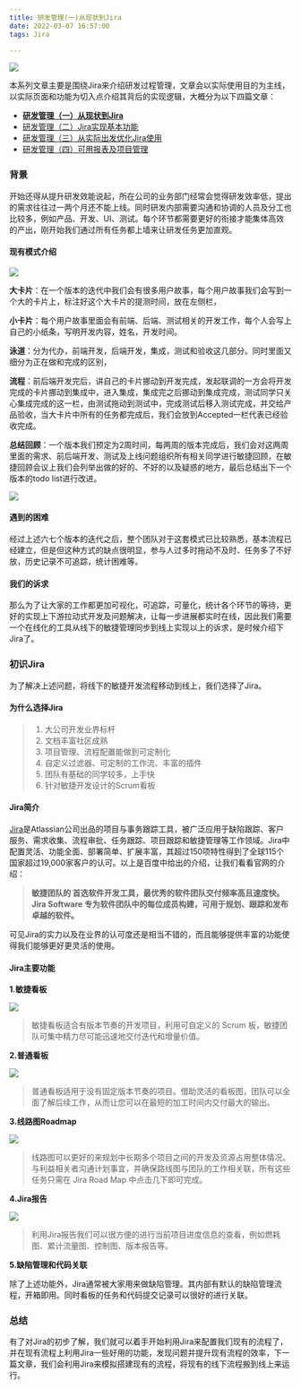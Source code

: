 ```yaml
---
title: 研发管理(一)从现状到Jira
date: 2022-03-07 16:57:00
tags: Jira

---
```


![](https://img.carlwe.com/xs/jira_flow.webp)

本系列文章主要是围绕Jira来介绍研发过程管理，文章会以实际使用目的为主线，以实际页面和功能为切入点介绍其背后的实现逻辑，大概分为以下四篇文章：

<!--more-->

* [**研发管理（一）从现状到Jira**](/2022/03/07/jira1)
* [研发管理（二）Jira实现基本功能](/2022/05/06/jira2)
* [研发管理（三）从实际出发优化Jira使用](/2022/05/09/jira3)
* [研发管理（四）可用报表及项目管理](/2022/06/29/jira4)

### 背景

开始还得从提升研发效能说起，所在公司的业务部门经常会觉得研发效率低，提出的需求往往过一两个月还不能上线。同时研发内部需要沟通和协调的人员及分工也比较多，例如产品、开发、UI、测试。每个环节都需要更好的衔接才能集体高效的产出，刚开始我们通过所有任务都上墙来让研发任务更加直观。

#### 现有模式介绍

![](https://img.carlwe.com/xs/minjie_kanban.jpg)

**大卡片**：在一个版本的迭代中我们会有很多用户故事，每个用户故事我们会写到一个大的卡片上，标注好这个大卡片的提测时间，放在左侧栏，

**小卡片**：每个用户故事里面会有前端、后端、测试相关的开发工作，每个人会写上自己的小纸条，写明开发内容，姓名，开发时间。

**泳道**：分为代办，前端开发，后端开发，集成，测试和验收这几部分。同时里面又细分为正在做和完成的区别，

**流程**：前后端开发完后，讲自己的卡片挪动到开发完成，发起联调的一方会将开发完成的卡片挪动到集成中，进入集成，集成完之后挪动到集成完成，测试同学只关心集成完成的这一栏，由测试拖动到测试中，完成测试后移入测试完成，并交给产品验收，当大卡片中所有的任务都完成后，我们会放到Accepted一栏代表已经验收完成。

**总结回顾**：一个版本我们预定为2周时间，每两周的版本完成后，我们会对这两周里面的需求、前后端开发、测试及上线问题组织所有相关同学进行敏捷回顾，在敏捷回顾会议上我们会列举出做的好的、不好的以及疑惑的地方，最后总结出下一个版本的todo list进行改进。

![](https://img.carlwe.com/xs/scrum_review_small.jpg)

#### 遇到的困难

经过上述六七个版本的迭代之后，整个团队对于这套模式已比较熟悉，基本流程已经建立，但是但这种方式的缺点很明显，参与人过多时拖动不及时、任务多了不好放，历史记录不可追踪，统计困难等。

#### 我们的诉求

那么为了让大家的工作都更加可视化，可追踪，可量化，统计各个环节的等待，更好的实现上下游拉动式开发及问题解决，让每一步进展都实时在线，因此我们需要一个在线化的工具从线下的敏捷管理同步到线上实现以上的诉求，是时候介绍下Jira了。

### 初识Jira

为了解决上述问题，将线下的敏捷开发流程移动到线上，我们选择了Jira。

#### 为什么选择Jira

> 1. 大公司开发业界标杆
> 2. 文档丰富社区成熟
> 3. 项目管理、流程配置能做到可定制化
> 4. 自定义过滤器、可定制的工作流、丰富的插件
> 5. 团队有基础的同学较多，上手快
> 6. 针对敏捷开发设计的Scrum看板

#### Jira简介

[Jira](https://www.atlassian.com/software/jira)是Atlassian公司出品的项目与事务跟踪工具，被广泛应用于缺陷跟踪、客户服务、需求收集、流程审批、任务跟踪、项目跟踪和敏捷管理等工作领域。Jira中配置灵活、功能全面、部署简单、扩展丰富，其超过150项特性得到了全球115个国家超过19,000家客户的认可。以上是百度中给出的介绍，让我们看看官网的介绍：

> **敏捷团队的 首选软件开发工具，最优秀的软件团队交付频率高且速度快。Jira Software 专为软件团队中的每位成员构建，可用于规划、跟踪和发布卓越的软件。**

可见Jira的实力以及在业界的认可度还是相当不错的，而且能够提供丰富的功能使得我们能够更好更灵活的使用。

#### Jira主要功能

**1.敏捷看板**

![](https://img.carlwe.com/xs/jira_scrum.png)

> 敏捷看板适合有版本节奏的开发项目，利用可自定义的 Scrum 板，敏捷团队可集中精力尽可能迅速地交付迭代和增量价值。

**2.普通看板**

![](https://img.carlwe.com/xs/jira_kanban.png)

> 普通看板适用于没有固定版本节奏的项目。借助灵活的看板图，团队可以全面了解后续工作，从而让您可以在最短的加工时间内交付最大的输出。

**3.线路图Roadmap**

![](https://img.carlwe.com/xs/jira_roadmap.png)

> 线路图可以更好的来规划中长期多个项目之间的开发及资源占用整体情况。与利益相关者沟通计划事宜，并确保路线图与团队的工作相关联，所有这些任务只需在 Jira Road Map 中点击几下即可完成。

**4.Jira报告**

![](https://img.carlwe.com/xs/jira_report.png)

> 利用Jira报告我们可以很方便的进行当前项目进度信息的查看，例如燃耗图、累计流量图、控制图、版本报告等。

**5.缺陷管理和代码关联**

除了上述功能外，Jira通常被大家用来做缺陷管理。其内部有默认的缺陷管理流程，开箱即用。同时看板的任务和代码提交记录可以很好的进行关联。

### 总结

有了对Jira的初步了解，我们就可以着手开始利用Jira来配置我们现有的流程了，并在现有流程上利用Jira一些好用的功能，发现问题并提升现有流程的效率，下一篇文章，我们会利用Jira来模拟搭建现有的流程，将现有的线下流程搬到线上来运行。
